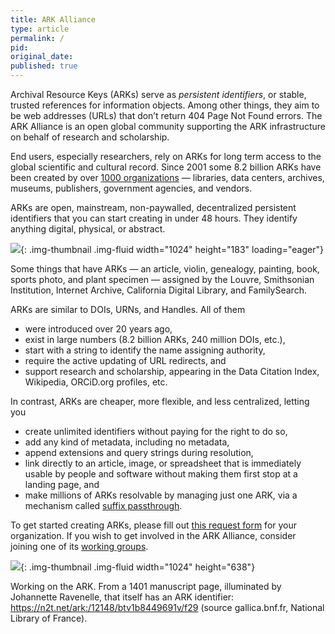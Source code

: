 ```yaml
---
title: ARK Alliance
type: article
permalink: /
pid:
original_date:
published: true
---
```


Archival Resource Keys (ARKs) serve as *persistent identifiers*, or stable,
trusted references for information objects. Among other things, they aim to be
web addresses (URLs) that don’t return 404 Page Not Found errors. The ARK
Alliance is an open global community supporting the ARK infrastructure on
behalf of research and scholarship.

End users, especially researchers, rely on ARKs for long term access to the
global scientific and cultural record. Since 2001 some 8.2 billion ARKs have
been created by over [1000 organizations] — libraries, data centers, archives,
museums, publishers, government agencies, and vendors.

ARKs are open, mainstream, non-paywalled, decentralized persistent identifiers
that you can start creating in under 48 hours. They identify anything digital,
physical, or abstract.

![][1]{: .img-thumbnail .img-fluid width="1024" height="183" loading="eager"}

Some things that have ARKs — an article, violin, genealogy, painting, book,
sports photo, and plant specimen — assigned by the Louvre, Smithsonian
Institution, Internet Archive, California Digital Library, and FamilySearch.

ARKs are similar to DOIs, URNs, and Handles. All of them

-   were introduced over 20 years ago,
-   exist in large numbers (8.2 billion ARKs, 240 million DOIs, etc.),
-   start with a string to identify the name assigning authority,
-   require the active updating of URL redirects, and
-   support research and scholarship, appearing in the Data Citation Index,
    Wikipedia, ORCiD.org profiles, etc.

In contrast, ARKs are cheaper, more flexible, and less centralized, letting you

-   create unlimited identifiers without paying for the right to do so,
-   add any kind of metadata, including no metadata,
-   append extensions and query strings during resolution,
-   link directly to an article, image, or spreadsheet that is immediately
    usable by people and software without making them first stop at a landing
    page, and
-   make millions of ARKs resolvable by managing just one ARK, via a mechanism
    called [suffix passthrough].

To get started creating ARKs, please fill out [this request form] for your
organization. If you wish to get involved in the ARK Alliance, consider
joining one of its [working groups].

![][2]{: .img-thumbnail .img-fluid width="1024" height="638"}

Working on the ARK. From a 1401 manuscript page, illuminated by Johannette
Ravenelle, that itself has an ARK identifier:
<https://n2t.net/ark:/12148/btv1b8449691v/f29> (source gallica.bnf.fr,
National Library of France).


[1000 organizations]: https://arks.org/community/
[1]: /assets/images/pages/index/ark_things.png
[suffix passthrough]: /about/ark-naans-and-systems#suffix-passthrough
[this request form]: https://goo.gl/forms/bmckLSPpbzpZ5dix1
[working groups]: https://wiki.lyrasis.org/display/ARKs/ARKs+in+the+Open+Project
[2]: /assets/images/pages/index/cropped-ARKsInTheOpen-1536x957.jpg
